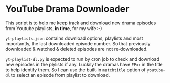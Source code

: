 # YouTube Drama Downloader

This script is to help me keep track and download new drama episodes from Youtube playlists, **in time**, for my wife :-)

`yt-playlists.json` contains download options, playlists and most importantly, the last downloaded episode number. So that previously downloaded & watched & deleted episodes are not re-downloaded.

`yt-playlist-dl.py` is expected to run by cron job to check and download new episodes in the plylists if any. Luckily the dramas have `EPxx` in the title to help identify them. So I can use the built-in `matchtitle` option of `youtube-dl` to select an episode from playlist to download.